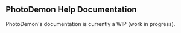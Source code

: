 ## PhotoDemon Help Documentation

PhotoDemon's documentation is currently a WIP (work in progress).
